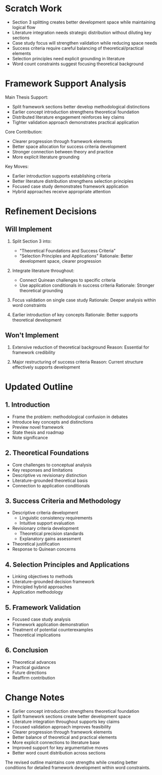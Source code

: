# Scratch Work
- Section 3 splitting creates better development space while maintaining logical flow
- Literature integration needs strategic distribution without diluting key sections
- Case study focus will strengthen validation while reducing space needs
- Success criteria require careful balancing of theoretical/practical elements
- Selection principles need explicit grounding in literature
- Word count constraints suggest focusing theoretical background

# Framework Support Analysis
Main Thesis Support:
- Split framework sections better develop methodological distinctions
- Earlier concept introduction strengthens theoretical foundation
- Distributed literature engagement reinforces key claims
- Tighter validation approach demonstrates practical application

Core Contribution:
- Clearer progression through framework elements
- Better space allocation for success criteria development
- Stronger connection between theory and practice
- More explicit literature grounding

Key Moves:
- Earlier introduction supports establishing criteria
- Better literature distribution strengthens selection principles
- Focused case study demonstrates framework application
- Hybrid approaches receive appropriate attention

# Refinement Decisions
## Will Implement
1. Split Section 3 into:
   - "Theoretical Foundations and Success Criteria"
   - "Selection Principles and Applications"
   Rationale: Better development space, clearer progression

2. Integrate literature throughout:
   - Connect Quinean challenges to specific criteria
   - Use application conditionals in success criteria
   Rationale: Stronger theoretical grounding

3. Focus validation on single case study
   Rationale: Deeper analysis within word constraints

4. Earlier introduction of key concepts
   Rationale: Better supports theoretical development

## Won't Implement
1. Extensive reduction of theoretical background
   Reason: Essential for framework credibility

2. Major restructuring of success criteria
   Reason: Current structure effectively supports development

# Updated Outline
## 1. Introduction
- Frame the problem: methodological confusion in debates
- Introduce key concepts and distinctions
- Preview novel framework
- State thesis and roadmap
- Note significance

## 2. Theoretical Foundations
- Core challenges to conceptual analysis
- Key responses and limitations
- Descriptive vs revisionary distinction
- Literature-grounded theoretical basis
- Connection to application conditionals

## 3. Success Criteria and Methodology
- Descriptive criteria development
  - Linguistic consistency requirements
  - Intuitive support evaluation
- Revisionary criteria development
  - Theoretical precision standards
  - Explanatory gains assessment
- Theoretical justification
- Response to Quinean concerns

## 4. Selection Principles and Applications
- Linking objectives to methods
- Literature-grounded decision framework
- Principled hybrid approaches
- Application methodology

## 5. Framework Validation
- Focused case study analysis
- Framework application demonstration
- Treatment of potential counterexamples
- Theoretical implications

## 6. Conclusion
- Theoretical advances
- Practical guidance
- Future directions
- Reaffirm contribution

# Change Notes
- Earlier concept introduction strengthens theoretical foundation
- Split framework sections create better development space
- Literature integration throughout supports key claims
- Focused validation approach improves feasibility
- Clearer progression through framework elements
- Better balance of theoretical and practical elements
- More explicit connections to literature base
- Improved support for key argumentative moves
- Better word count distribution across sections

The revised outline maintains core strengths while creating better conditions for detailed framework development within word constraints.
